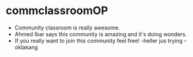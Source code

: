 # commclassroomOP
- Community classroom is really awesome.
- Ahmed Ibar says this community is amazing and it's doing wonders.
- If you really want to join this community feel free!
-heller jus trying
-oklakang
